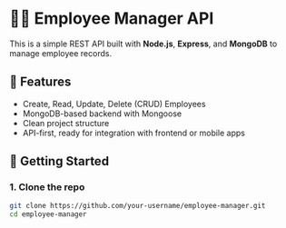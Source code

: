# 🧑‍💼 Employee Manager API

This is a simple REST API built with **Node.js**, **Express**, and **MongoDB** to manage employee records.

## 🔧 Features

- Create, Read, Update, Delete (CRUD) Employees
- MongoDB-based backend with Mongoose
- Clean project structure
- API-first, ready for integration with frontend or mobile apps

## 🚀 Getting Started

### 1. Clone the repo

```bash
git clone https://github.com/your-username/employee-manager.git
cd employee-manager
